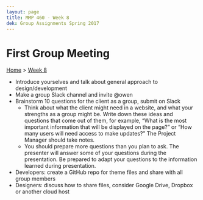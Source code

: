 ```yaml
---
layout: page
title: MMP 460 - Week 8
dek: Group Assignments Spring 2017
---
```


# First Group Meeting
[Home]({{site.github.url}}/) > [Week 8]({{site.github.url}}/schedule.html#week-8)

- Introduce yourselves and talk about general approach to design/development
- Make a group Slack channel and invite @owen
- Brainstorm 10 questions for the client as a group, submit on Slack
	- Think about what the client might need in a website, and what your strengths as a group might be.  Write down these ideas and questions that come out of them, for example, “What is the most important information that will be displayed on the page?” or “How many users will need access to make updates?”  The Project Manager should take notes.
	- You should prepare more questions than you plan to ask.  The presenter will answer some of your questions during the presentation.  Be prepared to adapt your questions to the information learned during presentation.
- Developers: create a GitHub repo for theme files and share with all group members
- Designers: discuss how to share files, consider Google Drive, Dropbox or another cloud host